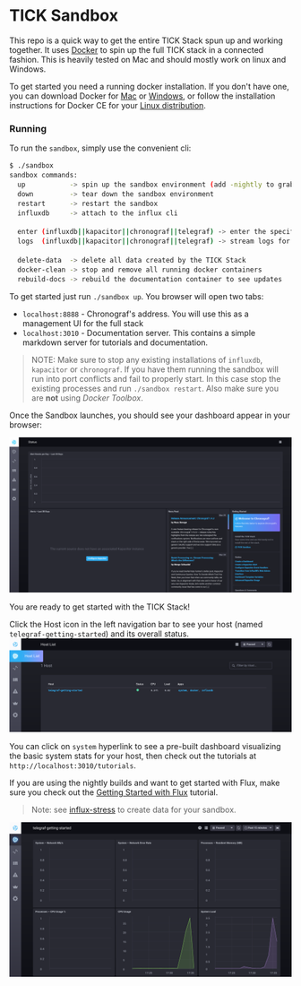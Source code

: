 # TICK Sandbox

This repo is a quick way to get the entire TICK Stack spun up and working together. It uses [Docker](https://www.docker.com/) to spin up the full TICK stack in a connected fashion. This is heavily tested on Mac and should mostly work on linux and Windows.

To get started you need a running docker installation. If you don't have one, you can download Docker for [Mac](https://www.docker.com/docker-mac) or [Windows](https://www.docker.com/docker-windows), or follow the installation instructions for Docker CE for your [Linux distribution](https://docs.docker.com/engine/installation/#server).

### Running 

To run the `sandbox`, simply use the convenient cli:

```bash
$ ./sandbox
sandbox commands:
  up           -> spin up the sandbox environment (add -nightly to grab the latest nightly builds of InfluxDB and Chronograf)
  down         -> tear down the sandbox environment
  restart      -> restart the sandbox
  influxdb     -> attach to the influx cli
  
  enter (influxdb||kapacitor||chronograf||telegraf) -> enter the specified container
  logs  (influxdb||kapacitor||chronograf||telegraf) -> stream logs for the specified container
  
  delete-data  -> delete all data created by the TICK Stack
  docker-clean -> stop and remove all running docker containers
  rebuild-docs -> rebuild the documentation container to see updates
```

To get started just run `./sandbox up`. You browser will open two tabs:

- `localhost:8888` - Chronograf's address. You will use this as a management UI for the full stack
- `localhost:3010` - Documentation server. This contains a simple markdown server for tutorials and documentation.

> NOTE: Make sure to stop any existing installations of `influxdb`, `kapacitor` or `chronograf`. If you have them running the sandbox will run into port conflicts and fail to properly start. In this case stop the existing processes and run `./sandbox restart`. Also make sure you are **not** using _Docker Toolbox_.  


Once the Sandbox launches, you should see your dashboard appear in your browser:

![Dashboard](./documentation/static/images/landing-page.png)

You are ready to get started with the TICK Stack!  

Click the Host icon in the left navigation bar to see your host  (named `telegraf-getting-started`) and its overall status. 
![Host List](./documentation/static/images/host-list.png)

You can click on `system` hyperlink to see a pre-built dashboard visualizing the basic system stats for your 
host, then check out the tutorials at `http://localhost:3010/tutorials`.

If you are using the nightly builds and want to get started with Flux, make sure you check out the [Getting Started with Flux](./documentation/static/tutorials/flux-getting-started) tutorial.

>Note: see [influx-stress](https://github.com/influxdata/influx-stress) to create data for your sandbox. 
>

![Dashboard](./documentation/static/images/sandbox-dashboard.png)

